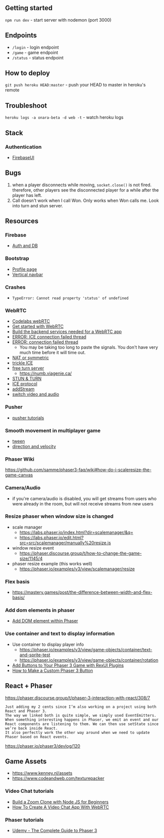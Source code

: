 ## Getting started
`npm run dev` - start server with nodemon (port 3000)

## Endpoints
- `/login` - login endpoint
- `/game` - game endpoint
- `/status` - status endpoint

## How to deploy
`git push heroku HEAD:master` - push your HEAD to master in heroku's remote 

## Troubleshoot
`heroku logs -a onara-beta -d web -t` - watch heroku logs

## Stack
### Authentication
- [FirebaseUI](https://firebase.google.com/docs/auth/web/firebaseui?authuser=0)

## Bugs
1. when a player disconnects while moving, `socket.close()` is not fired. therefore, other players see the disconnected player for a while after the player has left.
2. Call doesn't work when I call Won. Only works when Won calls me. Look into turn and stun server.

## Resources
### Firebase
- [Auth and DB](https://www.youtube.com/watch?v=q5J5ho7YUhA&ab_channel=Fireship)

### Bootstrap
- [Profile page](https://bbbootstrap.com/snippets/bootstrap-edit-job-profile-form-add-experience-94553916)
- [Vertical navbar](https://getbootstrap.com/docs/4.0/components/navs/#javascript-behavior)

### Crashes
- `TypeError: Cannot read property 'status' of undefined`

### WebRTC
- [Codelabs webRTC](https://codelabs.developers.google.com/codelabs/webrtc-web#0)
- [Get started with WebRTC](https://www.html5rocks.com/en/tutorials/webrtc/basics/)
- [Build the backend services needed for a WebRTC app](https://www.html5rocks.com/en/tutorials/webrtc/infrastructure/)
- [ERROR: ICE connection failed thread](https://github.com/feross/simple-peer/issues/202#issue-262008686)
- [ERROR: connection failed thread](https://github.com/feross/simple-peer/issues/732)
  - You may be taking too long to paste the signals. You don't have very much time before it will time out.
- [NAT or symmetric](https://jsfiddle.net/5ftsd5c2/17/)
- [trickle ICE](https://github.com/feross/simple-peer/issues/67#issuecomment-187955362)
- [free turn server](https://gist.github.com/yetithefoot/7592580#gistcomment-3337249)
  - https://numb.viagenie.ca/
- [STUN & TURN](https://www.viagenie.ca/publications/2008-08-cluecon-stun-turn-ice.pdf)
- [ICE protocol](https://webrtchacks.com/trickle-ice/)
- [addStream](https://github.com/feross/simple-peer/issues/638)
- [switch video and audio](https://simpl.info/getusermedia/sources/)

### Pusher
- [pusher tutorials](https://pusher.com/tutorials)
### Smooth movement in multiplayer game
  - [tween](https://www.html5gamedevs.com/topic/21644-smooth-texture-movement-from-point-to-point/?do=findComment&comment=123395)
  - [direction and velocity](https://www.html5gamedevs.com/topic/21028-smooth-movement-in-multiplayer/?do=findComment&comment=119741)

### Phaser Wiki
https://github.com/samme/phaser3-faq/wiki#how-do-i-scaleresize-the-game-canvas

### Camera/Audio
- if you're camera/audio is disabled, you will get streams from users who were already in the room, but will not receive streams from new users

### Resize phaser when window size is changed
- scale manager
  - https://labs.phaser.io/index.html?dir=scalemanager/&q=
  - https://labs.phaser.io/edit.html?src=src/scalemanager/manually%20resize.js
- window resize event
  - https://phaser.discourse.group/t/how-to-change-the-game-size/1145/4
- phaser resize example (this works well)
  - https://phaser.io/examples/v3/view/scalemanager/resize

### Flex basis
- https://mastery.games/post/the-difference-between-width-and-flex-basis/

### Add dom elements in phaser
- [Add DOM element within Phaser](https://www.youtube.com/watch?v=y8_WqDX3MCo&ab_channel=Ourcade)

### Use container and text to display information
- Use container to display player info
  - https://phaser.io/examples/v3/view/game-objects/container/text-and-sprite-test
  - https://phaser.io/examples/v3/view/game-objects/container/rotation
- [Add Buttons to Your Phaser 3 Game with RexUI Plugins](https://youtu.be/SU2H903RJcE)
- [How to Make a Custom Phaser 3 Button](https://youtu.be/yWlILdKrbqQ)

## React + Phaser
https://phaser.discourse.group/t/phaser-3-interaction-with-react/308/7
```
Just adding my 2 cents since I’m also working on a project using both React and Phaser 3.
The way we linked both is quite simple, we simply used EventEmitters.
When something interesting happens in Phaser, we emit an event and our React components are listening to them. We can then use setState since we’re back inside React.
It also perfectly work the other way around when we need to update Phaser based on React events.
```


https://phaser.io/phaser3/devlog/120

## Game Assets
- https://www.kenney.nl/assets
- https://www.codeandweb.com/texturepacker

### Video Chat tutorials
- [Build a Zoom Clone with Node JS for Beginners](https://youtu.be/ZVznzY7EjuY)
- [How To Create A Video Chat App With WebRTC](https://youtu.be/DvlyzDZDEq4)

### Phaser tutorials
  - [Udemy - The Complete Guide to Phaser 3](https://www.udemy.com/course/game-development-in-js-the-complete-guide-w-phaser-3/)